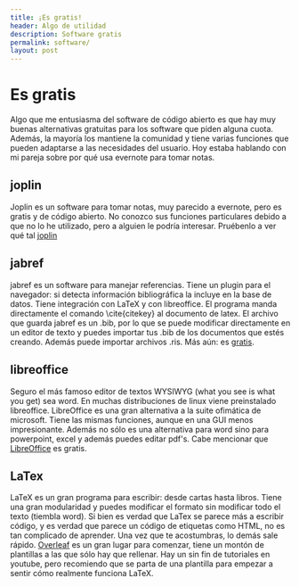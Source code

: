 ```yaml
---
title: ¡Es gratis!
header: Algo de utilidad
description: Software gratis
permalink: software/
layout: post
---
```


# Es gratis

Algo que me entusiasma del software de código abierto es que hay muy buenas alternativas gratuitas para los software que piden alguna cuota. Además, la mayoría los mantiene la comunidad y tiene varias funciones que pueden adaptarse a las necesidades del usuario. Hoy estaba hablando con mi pareja sobre por qué usa evernote para tomar notas.

## joplin

Joplin es un software para tomar notas, muy parecido a evernote, pero es gratis y de código abierto. No conozco sus funciones particulares debido a que no lo he utilizado, pero a alguien le podría interesar. Pruébenlo a ver qué tal [joplin](https://joplinapp.org/)

## jabref

jabref es un software para manejar referencias. Tiene un plugin para el navegador: si detecta información bibliográfica la incluye en la base de datos. Tiene integración con LaTeX y con libreoffice. El programa manda directamente el comando \cite{citekey} al documento de latex. El archivo que guarda jabref es un .bib, por lo que se puede modificar directamente en un editor de texto y puedes importar tus .bib de los documentos que estés creando. Además puede importar archivos .ris. Más aún: es [gratis](https://www.jabref.org/).

## libreoffice

Seguro el más famoso editor de textos WYSIWYG (what you see is what you get) sea word. En muchas distribuciones de linux viene preinstalado libreoffice. LibreOffice es una gran alternativa a la suite ofimática de microsoft. Tiene las mismas funciones, aunque en una GUI menos impresionante. Además no sólo es una alternativa para word sino para powerpoint, excel y además puedes editar pdf's. Cabe mencionar que [LibreOffice](https://es.libreoffice.org/) es gratis.

## LaTex

LaTeX es un gran programa para escribir: desde cartas hasta libros. Tiene una gran modularidad y puedes modificar el formato sin modificar todo el texto (tiembla word). Si bien es verdad que LaTex se parece más a escribir código, y es verdad que parece un código de etiquetas como HTML, no es tan complicado de aprender. Una vez que te acostumbras, lo demás sale rápido. [Overleaf](https://www.overleaf.com/) es un gran lugar para comenzar, tiene un montón de plantillas a las que sólo hay que rellenar. Hay un sin fin de tutoriales en youtube, pero recomiendo que se parta de una plantilla para empezar a sentir cómo realmente funciona LaTeX.
